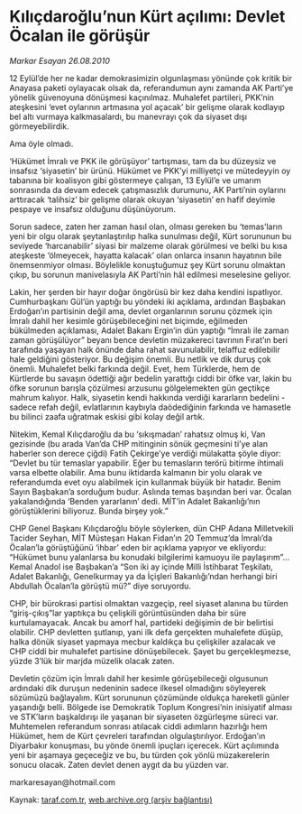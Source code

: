 # Kılıçdaroğlu’nun Kürt açılımı: Devlet Öcalan ile görüşür

*Markar Esayan 26.08.2010*

<div class="yazi"><p>12 Eylül’de her ne kadar demokrasimizin olgunlaşması yönünde çok kritik bir Anayasa paketi oylayacak olsak da, referandumun aynı zamanda AK Parti’ye yönelik güvenoyuna dönüşmesi kaçınılmaz. Muhalefet partileri, PKK’nin ateşkesini ‘evet oylarının artmasına yol açacak’ bir gelişme olarak kodlayıp bel altı vurmaya kalkmasalardı, bu manevrayı çok da siyaset dışı görmeyebilirdik.</p>
<p>Ama öyle olmadı.</p>
<p>‘Hükümet İmralı ve PKK ile görüşüyor’ tartışması, tam da bu düzeysiz ve insafsız ‘siyasetin’ bir ürünü. Hükümet ve PKK’yi milliyetçi ve mütedeyyin oy tabanına bir koalisyon gibi göstermeye çalışan, 13 Eylül’e ve umarım sonrasında da devam edecek çatışmasızlık durumunu, AK Parti’nin oylarını arttıracak ‘talihsiz’ bir gelişme olarak okuyan ‘siyasetin’ en hafif deyimle pespaye ve insafsız olduğunu düşünüyorum.</p>
<p>Sorun sadece, zaten her zaman hasıl olan, olması gereken bu ‘temas’ların yeni bir olgu olarak şeytanlaştırılıp halka sunulması değil, Kürt sorununun bu seviyede ‘harcanabilir’ siyasi bir malzeme olarak görülmesi ve belki bu kısa ateşkeste ‘ölmeyecek, hayatta kalacak’ olan onlarca insanın hayatının bile önemsenmiyor olması. Böylelikle konuştuğumuz şey Kürt sorunu olmaktan çıkıp, bu sorunun manivelasıyla AK Parti’nin hâl edilmesi meselesine geliyor.</p>
<p>Lakin, her şerden bir hayır doğar öngörüsü bir kez daha kendini ispatlıyor. Cumhurbaşkanı Gül’ün yaptığı bu yöndeki iki açıklama, ardından Başbakan Erdoğan’ın partisinin değil ama, devlet organlarının sorunu çözmek için İmralı dahil her kesimle görüşebileceğini net biçimde, eğilmeden bükülmeden açıklaması, Adalet Bakanı Ergin’in dün yaptığı “İmralı ile zaman zaman görüşülüyor” beyanı bence devletin müzakereci tavrının Fırat’ın beri tarafında yaşayan halk önünde daha rahat savunulabilir, telaffuz edilebilir hale geldiğini gösteriyor. Bu değişim önemli. Bu netlik ve dik duruş çok önemli. Muhalefet belki farkında değil. Evet, hem Türklerde, hem de Kürtlerde bu savaşın ödettiği ağır bedelin yarattığı ciddi bir öfke var, lakin bu öfke sorunun barışla çözülmesi arzusunu gölgelemekten gün geçtikçe mahrum kalıyor. Halk, siyasetin kendi hakkında verdiği kararların bedelini -sadece refah değil, evlatlarının kaybıyla daödediğinin farkında ve hamasetle bu bilinci zaafa uğratmak eskisi gibi kolay değil artık.</p>
<p>Nitekim, Kemal Kılıçdaroğlu da bu ‘sıkışmadan’ rahatsız olmuş ki, Van gezisinde (bu arada Van’da CHP mitinginin sönük geçmesini ti’ye alan haberler son derece çiğdi) Fatih Çekirge’ye verdiği mülakatta şöyle diyor: “Devlet bu tür temaslar yapabilir. Eğer bu temasların terörü bitirme ihtimali varsa elbette olabilir. Ama bunu iktidarda kalmanın bir yolu olarak ve referandumda evet oyu alabilmek için kullanmak büyük bir hatadır. Benim Sayın Başbakan’a sorduğum budur. Aslında temas başından beri var. Öcalan yakalandığında ‘Benden yararlanın’ dedi. MİT’in Adalet Bakanlığı’nın görüştüklerini biliyoruz. Bunda birşey yok.”</p>
<p>CHP Genel Başkanı Kılıçdaroğlu böyle söylerken, dün CHP Adana Milletvekili Tacider Seyhan, MİT Müsteşarı Hakan Fidan’ın 20 Temmuz’da İmralı’da Öcalan’la görüştüğünü ‘ihbar’ eden bir açıklama yapıyor ve ekliyordu: “Hükümet bunu yalanlarsa bu konudaki bilgilerimi kamuoyu ile paylaşırım”... Kemal Anadol ise Başbakan’a “Son iki ay içinde Milli İstihbarat Teşkilatı, Adalet Bakanlığı, Genelkurmay ya da İçişleri Bakanlığı’ndan herhangi biri Abdullah Öcalan’la görüştü mü?” diye soruyordu.</p>
<p>CHP, bir bürokrasi partisi olmaktan vazgeçip, reel siyaset alanına bu türden “giriş-çıkış”lar yaptıkça bu çelişkili görüntüsünden daha bir süre kurtulamayacak. Ancak bu amorf hal, partideki değişimin de bir belirtisi olabilir. CHP devletten şutlanıp, yani ilk defa gerçekten muhalefete düşüp, halka dönük siyaset yapmaya mecbur kaldıkça bu çelişkiler azalacak ve CHP ciddi bir muhalefet partisine dönüşebilecek. Şayet bu gerçekleşmezse, yüzde 3’lük bir marjda müzelik olacak zaten.</p>
<p>Devletin çözüm için İmralı dahil her kesimle görüşebileceği olgusunun ardındaki dik duruşun nedeninin sadece ilkesel olmadığını söyleyerek sözümüzü bağlayalım. Kürt sorununun çözümünde oldukça hareketli günler yaşandığı belli. Bölgede ise Demokratik Toplum Kongresi’nin inisiyatif alması ve STK’ların başkaldırışı ile yaşanan bir siyaseten özgürleşme süreci var. Muhtemelen referandum sonrası atılacak ciddi adımların hazırlığı hem Hükümet, hem de Kürt çevreleri tarafından olgulaştırılıyor. Erdoğan’ın Diyarbakır konuşması, bu yönde önemli ipuçları içerecek. Kürt açılımında yeni bir aşamaya geçeceğiz ve bu, bu türden çok yönlü müzakerelerin sonucu olacak. Zaten devlet denen aygıt da bu yüzden var.</p>
<p>markaresayan@hotmail.com</p></div>

Kaynak: [taraf.com.tr](http://www.taraf.com.tr:80/markar-esayan/makale-kilicdaroglu-nun-kurt-acilimi-devlet-ocalan-ile.htm), [web.archive.org (arşiv bağlantısı)](http://web.archive.org/web/20100829074611/http://www.taraf.com.tr:80/markar-esayan/makale-kilicdaroglu-nun-kurt-acilimi-devlet-ocalan-ile.htm)
